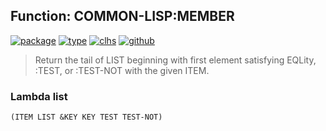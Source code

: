 ## Function: COMMON-LISP:MEMBER
[![package](https://img.shields.io/badge/Package-COMMON--LISP-5f9ea0.svg?style=social&colorA=999999)](../) [![type](https://img.shields.io/badge/Type-Function-5f9ea0.svg?style=social&colorA=999999)](../#function) [![clhs](https://img.shields.io/badge/CLHS-MEMBER-5f9ea0.svg?style=social&colorA=999999)](http://www.lispworks.com/documentation/HyperSpec/Body/a_member.htm) [![github](https://img.shields.io/badge/GitHub-View_the_source-5f9ea0.svg?style=social&colorA=999999&logo=github)](https://github.com/sbcl/sbcl/blob/master/src/code/list.lisp/) 

> Return the tail of LIST beginning with first element satisfying EQLity,
> :TEST, or :TEST-NOT with the given ITEM.

### Lambda list
```
(ITEM LIST &KEY KEY TEST TEST-NOT)
```
